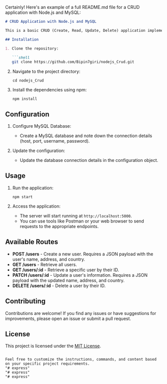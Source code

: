 Certainly! Here's an example of a full README.md file for a CRUD application with Node.js and MySQL:

```markdown
# CRUD Application with Node.js and MySQL

This is a basic CRUD (Create, Read, Update, Delete) application implemented using Node.js and MySQL. The application allows you to perform CRUD operations on a user entity.

## Installation

1. Clone the repository:

   ```shell
   git clone https://github.com/Bipin7giri/nodejs_Crud.git
   ```

2. Navigate to the project directory:

   ```shell
   cd nodejs_Crud
   ```

3. Install the dependencies using npm:

   ```shell
   npm install
   ```

## Configuration

1. Configure MySQL Database:

   - Create a MySQL database and note down the connection details (host, port, username, password).

2. Update the configuration:

   - Update the database connection details in the configuration object.

## Usage

1. Run the application:

   ```shell
   npm start
   ```

2. Access the application:

   - The server will start running at `http://localhost:5000`.
   - You can use tools like Postman or your web browser to send requests to the appropriate endpoints.

## Available Routes

- **POST /users** - Create a new user. Requires a JSON payload with the user's name, address, and country.
- **GET /users** - Retrieve all users.
- **GET /users/:id** - Retrieve a specific user by their ID.
- **PATCH /users/:id** - Update a user's information. Requires a JSON payload with the updated name, address, and country.
- **DELETE /users/:id** - Delete a user by their ID.

## Contributing

Contributions are welcome! If you find any issues or have suggestions for improvements, please open an issue or submit a pull request.

## License

This project is licensed under the [MIT License](LICENSE).
```

Feel free to customize the instructions, commands, and content based on your specific project requirements.
"# express" 
"# express" 
"# express" 

